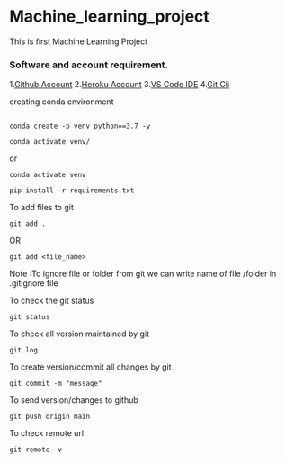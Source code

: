 # Machine_learning_project
This is first Machine Learning Project

### Software and account requirement.

1.[Github Account](https://github.com)
2.[Heroku Account](https://dashboard.heroku.com/login)
3.[VS Code IDE](https://code/visualstudio.com/download)
4.[Git Cli](https://git-scm.com/downloads) 


creating conda environment
```

conda create -p venv python==3.7 -y

```

```
conda activate venv/
```
or
```
conda activate venv
```
```
pip install -r requirements.txt
```

To add files to git
```
git add .
```

OR
```
git add <file_name>
```

Note :To ignore file or folder from git we can write name of file /folder in .gitignore file

To check the git status 
```
git status
```
To check all version maintained by git
```
git log
```
To create version/commit all changes by git
```
git commit -m "message"
```
To send version/changes to  github

```
git push origin main
```

To check remote url
```
git remote -v
```